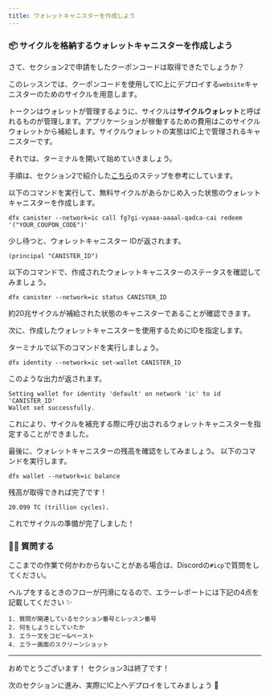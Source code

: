 ```yaml
---
title: ウォレットキャニスターを作成しよう
---
```

### 📦 サイクルを格納するウォレットキャニスターを作成しよう

さて、セクション2で申請をしたクーポンコードは取得できたでしょうか？

このレッスンでは、クーポンコードを使用してIC上にデプロイする`website`キャニスターのためのサイクルを用意します。

トークンはウォレットが管理するように、サイクルは**サイクルウォレット**と呼ばれるものが管理します。アプリケーションが稼働するための費用はこのサイクルウォレットから補給します。サイクルウォレットの実態はIC上で管理されるキャニスターです。

それでは、ターミナルを開いて始めていきましょう。

手順は、セクション2で紹介した[こちら](https://anv4y-qiaaa-aaaal-qaqxq-cai.ic0.app/)のステップを参考にしています。

以下のコマンドを実行して、無料サイクルがあらかじめ入った状態のウォレットキャニスターを作成します。

```
dfx canister --network=ic call fg7gi-vyaaa-aaaal-qadca-cai redeem '("YOUR_COUPON_CODE")'
```

少し待つと、ウォレットキャニスター IDが返されます。

```
(principal "CANISTER_ID")
```

以下のコマンドで、作成されたウォレットキャニスターのステータスを確認してみましょう。

```
dfx canister --network=ic status CANISTER_ID
```

約20兆サイクルが補給された状態のキャニスターであることが確認できます。

次に、作成したウォレットキャニスターを使用するためにIDを指定します。

ターミナルで以下のコマンドを実行しましょう。

```
dfx identity --network=ic set-wallet CANISTER_ID
```

このような出力が返されます。

```
Setting wallet for identity 'default' on network 'ic' to id 'CANISTER_ID'
Wallet set successfully.
```

これにより、サイクルを補充する際に呼び出されるウォレットキャニスターを指定することができました。

最後に、ウォレットキャニスターの残高を確認をしてみましょう。
以下のコマンドを実行します。

```
dfx wallet --network=ic balance
```

残高が取得できれば完了です！

```
20.099 TC (trillion cycles).
```

これでサイクルの準備が完了しました！

### 🙋‍♂️ 質問する

ここまでの作業で何かわからないことがある場合は、Discordの`#icp`で質問をしてください。

ヘルプをするときのフローが円滑になるので、エラーレポートには下記の4点を記載してください ✨

```
1. 質問が関連しているセクション番号とレッスン番号
2. 何をしようとしていたか
3. エラー文をコピー&ペースト
4. エラー画面のスクリーンショット
```

---

おめでとうございます！ セクション3は終了です！

次のセクションに進み、実際にIC上へデプロイをしてみましょう 🚀


